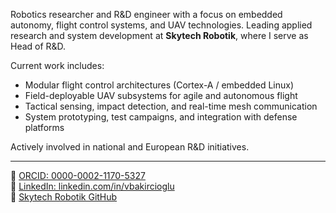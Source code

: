 Robotics researcher and R&D engineer with a focus on embedded autonomy, flight control systems, and UAV technologies. Leading applied research and system development at **Skytech Robotik**, where I serve as Head of R&D.

Current work includes:

- Modular flight control architectures (Cortex-A / embedded Linux)
- Field-deployable UAV subsystems for agile and autonomous flight
- Tactical sensing, impact detection, and real-time mesh communication
- System prototyping, test campaigns, and integration with defense platforms

Actively involved in national and European R&D initiatives.

---

🔹 [ORCID: 0000-0002-1170-5327](https://orcid.org/0000-0002-1170-5327)  
🔹 [LinkedIn: linkedin.com/in/vbakircioglu](https://www.linkedin.com/in/vbakircioglu/)  
🔹 [Skytech Robotik GitHub](https://github.com/skytech-robotik)
